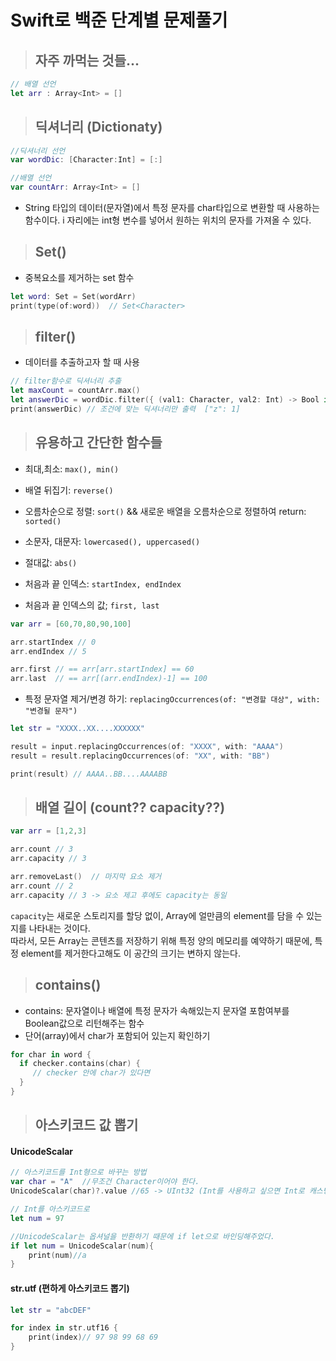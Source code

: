 # Swift로 백준 단계별 문제풀기 

>## 자주 까먹는 것들...
```swift
// 배열 선언
let arr : Array<Int> = []

```
  
>## 딕셔너리 (Dictionaty)
```swift
//딕셔너리 선언
var wordDic: [Character:Int] = [:]

//배열 선언
var countArr: Array<Int> = []
```
- String 타입의 데이터(문자열)에서 특정 문자를 char타입으로 변환할 때 사용하는 함수이다. i 자리에는 int형 변수를 넣어서 원하는 위치의 문자를 가져올 수 있다.
  
>## Set()
- 중복요소를 제거하는 set 함수
```swift
let word: Set = Set(wordArr)
print(type(of:word))  // Set<Character>
```
  
>## filter()
- 데이터를 추출하고자 할 때 사용
```swift
// filter함수로 딕셔너리 추출
let maxCount = countArr.max()
let answerDic = wordDic.filter({ (val1: Character, val2: Int) -> Bool in return val2 == maxCount } )
print(answerDic) // 조건에 맞는 딕셔너리만 출력  ["z": 1]
```
  
>## 유용하고 간단한 함수들
- 최대,최소: `max(), min()`
- 배열 뒤집기: `reverse()`
- 오름차순으로 정렬: `sort()` && 새로운 배열을 오름차순으로 정렬하여 return: `sorted()`
- 소문자, 대문자: `lowercased(), uppercased()`
- 절대값: `abs()`
  
- 처음과 끝 인덱스: `startIndex, endIndex`
- 처음과 끝 인덱스의 값; `first, last`
```swift
var arr = [60,70,80,90,100]

arr.startIndex // 0
arr.endIndex // 5

arr.first // == arr[arr.startIndex] == 60
arr.last  // == arr[(arr.endIndex)-1] == 100
```
  
- 특정 문자열 제거/변경 하기: `replacingOccurrences(of: "변경할 대상", with: "변경될 문자")`
```swift
let str = "XXXX..XX....XXXXXX"

result = input.replacingOccurrences(of: "XXXX", with: "AAAA")
result = result.replacingOccurrences(of: "XX", with: "BB")

print(result) // AAAA..BB....AAAABB
```
  
>## 배열 길이 (count?? capacity??) 
```swift
var arr = [1,2,3]

arr.count // 3
arr.capacity // 3

arr.removeLast()  // 마지막 요소 제거
arr.count // 2
arr.capacity // 3 -> 요소 제고 후에도 capacity는 동일
```
`capacity`는 새로운 스토리지를 할당 없이, Array에 얼만큼의 element를 담을 수 있는지를 나타내는 것이다.  
따라서, 모든 Array는 콘텐츠를 저장하기 위해 특정 양의 메모리를 예약하기 때문에, 특정 element를 제거한다고해도 이 공간의 크기는 변하지 않는다.
<!-- https://sujinnaljin.medium.com/swift-array-%EC%9D%98-capacity-9c3a99d2c31f -->

>## contains()
- contains: 문자열이나 배열에 특정 문자가 속해있는지 문자열 포함여부를 Boolean값으로 리턴해주는 함수
- 단어(array)에서 char가 포함되어 있는지 확인하기 
```swift
for char in word {
  if checker.contains(char) {
     // checker 안에 char가 있다면
  }
}
```
  
>## 아스키코드 값 뽑기
#### UnicodeScalar
```swift
// 아스키코드를 Int형으로 바꾸는 방법
var char = "A"  //무조건 Character이어야 한다.
UnicodeScalar(char)?.value //65 -> UInt32 (Int를 사용하고 싶으면 Int로 캐스팅 해주어야 함)

// Int를 아스키코드로 
let num = 97

//UnicodeScalar는 옵셔널을 반환하기 때문에 if let으로 바인딩해주었다.
if let num = UnicodeScalar(num){
    print(num)//a
}
```
#### str.utf  (편하게 아스키코드 뽑기)
```swift
let str = "abcDEF"

for index in str.utf16 {
    print(index)// 97 98 99 68 69
}
```
